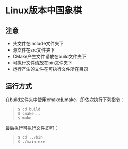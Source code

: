 # Linux版本中国象棋
## 注意
- 头文件在include文件夹下
- 源文件在src文件夹下
- CMake产生文件请放在build文件夹下
- 可执行文件请放在bin文件夹下
- 运行产生的文件在可执行文件所在目录
## 运行方式
在build文件夹中使用cmake和make，即依次执行下列指令：
> ```
> $ cd build
> $ cmake ..
> $ make
> ```

最后执行可执行文件即可：
> ```
> $ cd ../bin
> $ ./main.exe
> ```
